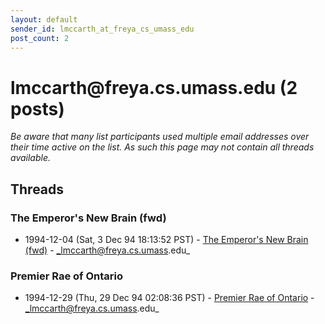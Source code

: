 ```yaml
---
layout: default
sender_id: lmccarth_at_freya_cs_umass_edu
post_count: 2
---
```


# lmccarth<span>@</span>freya.cs.umass.edu (2 posts)

_Be aware that many list participants used multiple email addresses over their time active on the list. As such this page may not contain all threads available._

## Threads

### The Emperor's New Brain (fwd)
+ 1994-12-04 (Sat, 3 Dec 94 18:13:52 PST) - [The Emperor's New Brain (fwd)](/archive/1994/12/006b11591d2a7249e2d0d89841cf9885b0db61a369bf4586496cf24262c45abd) - _lmccarth@freya.cs.umass.edu_

### Premier Rae of Ontario
+ 1994-12-29 (Thu, 29 Dec 94 02:08:36 PST) - [Premier Rae of Ontario](/archive/1994/12/763af4db3524e1133c8c903eaf3316ca97ef5feb51edc85f35577ed021479e1c) - _lmccarth@freya.cs.umass.edu_

